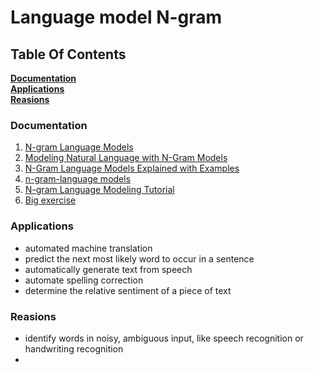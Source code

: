 # Language model N-gram

## Table Of Contents
  **[Documentation](#documentation)**<br>
  **[Applications](#application)**<br>
  **[Reasions](#reasions)**<br>
### Documentation
  1. [N-gram Language Models](https://web.stanford.edu/~jurafsky/slp3/3.pdf)
  2. [Modeling Natural Language with N-Gram Models](https://sookocheff.com/post/nlp/n-gram-modeling/)
  3. [N-Gram Language Models Explained with Examples](https://vitalflux.com/n-gram-language-models-explained-examples/)
  4. [ n-gram-language models](http://www.cis.hut.fi/Opinnot/T-61.281/Luennot08/luento08_9.pdf)
  5. [N-gram Language Modeling Tutorial](http://ssli.ee.washington.edu/WS07/notes/ngrams.pdf)
  6. [Big exercise](https://www.slideshare.net/kimdinhsonict/ngram-29611724)
### Applications
  * automated machine translation
  * predict the next most likely word to occur in a sentence
  * automatically generate text from speech
  * automate spelling correction
  * determine the relative sentiment of a piece of text
### Reasions
  * identify words in noisy, ambiguous input, like speech recognition or handwriting recognition
  *

